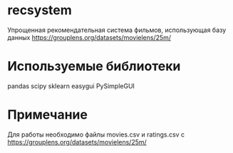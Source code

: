 # recsystem
Упрощенная рекомендательная система фильмов, использующая базу данных https://grouplens.org/datasets/movielens/25m/
# Используемые библиотеки
pandas
scipy
sklearn
easygui 
PySimpleGUI
# Примечание
Для работы необходимо файлы movies.csv и ratings.csv с https://grouplens.org/datasets/movielens/25m/
